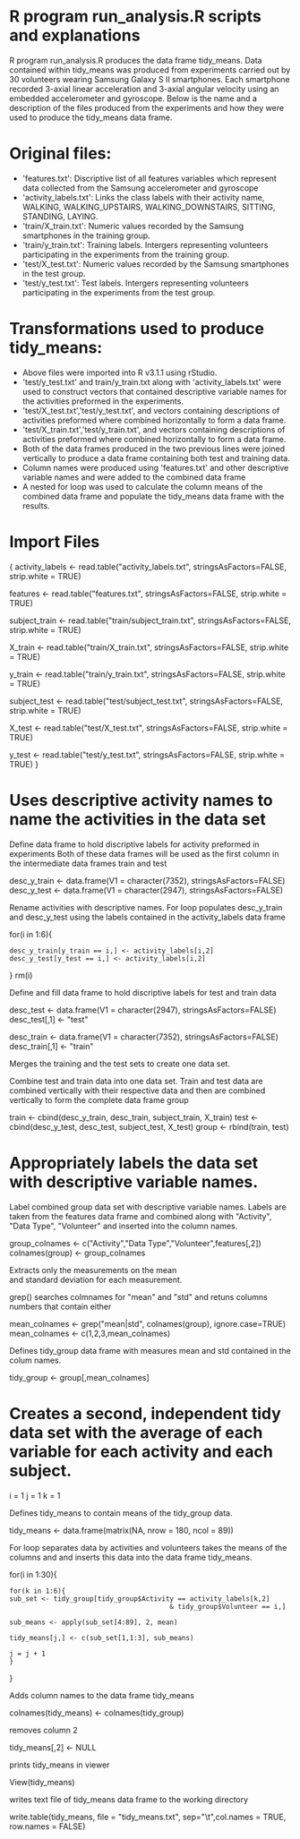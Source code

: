 R program run_analysis.R scripts and explanations 
=================================================
R program run_analysis.R produces the data frame tidy_means.  Data contained within tidy_means was produced from experiments
carried out by 30 volunteers wearing Samsung Galaxy S II smartphones.  Each smartphone recorded 3-axial linear acceleration 
and 3-axial angular velocity using an embedded accelerometer and gyroscope.   Below is the name and a description of the files 
produced from the experiments and how they were used to produce the tidy_means data frame.

Original files:
===============
- 'features.txt': Discriptive list of all features variables which represent data collected from the Samsung accelerometer and gyroscope
- 'activity_labels.txt': Links the class labels with their activity name, WALKING, WALKING_UPSTAIRS, WALKING_DOWNSTAIRS, SITTING, STANDING, LAYING.
- 'train/X_train.txt': Numeric values recorded by the Samsung smartphones in the training group.
- 'train/y_train.txt': Training labels. Intergers representing volunteers participating in the experiments from the training group.
- 'test/X_test.txt': Numeric values recorded by the Samsung smartphones in the test group.
- 'test/y_test.txt': Test labels. Intergers representing volunteers participating in the experiments from the test group.

Transformations used to produce tidy_means:
===========================================
- Above files were imported into R v3.1.1 using rStudio.
- 'test/y_test.txt' and train/y_train.txt along with 'activity_labels.txt' were used to construct vectors that contained descriptive variable names 
   for the activities preformed in the experiments.
-  'test/X_test.txt','test/y_test.txt', and vectors containing descriptions of activities preformed where combined horizontally to form a data frame.
-  'test/X_train.txt','test/y_train.txt', and vectors containing descriptions of activities preformed where combined horizontally to form a data frame.
-  Both of the data frames produced in the two previous lines were joined vertically to produce a data frame containing both test and training data.
-  Column names were produced using 'features.txt' and other descriptive variable names and were added to the combined data frame
-  A nested for loop was used to calculate the column means of the combined data frame and populate the tidy_means data frame with the results.




Import Files    
=============
{
activity_labels <- read.table("activity_labels.txt", stringsAsFactors=FALSE,
                              strip.white = TRUE)

features <- read.table("features.txt", stringsAsFactors=FALSE, 
                       strip.white = TRUE)

subject_train <- read.table("train/subject_train.txt", stringsAsFactors=FALSE, 
                            strip.white = TRUE)

X_train <- read.table("train/X_train.txt", stringsAsFactors=FALSE, 
                      strip.white = TRUE)

y_train <- read.table("train/y_train.txt", stringsAsFactors=FALSE, 
                      strip.white = TRUE)

subject_test <- read.table("test/subject_test.txt", stringsAsFactors=FALSE, 
                           strip.white = TRUE)

X_test <- read.table("test/X_test.txt", stringsAsFactors=FALSE, 
                     strip.white = TRUE)

y_test <- read.table("test/y_test.txt", stringsAsFactors=FALSE, 
                     strip.white = TRUE)
}

Uses descriptive activity names to name the activities in the data set    
=======================================================================
Define data frame to hold discriptive labels for activity preformed in experiments
Both of these data frames will be used as the first column in the intermediate data frames
train and test

desc_y_train <- data.frame(V1 = character(7352),  stringsAsFactors=FALSE)
desc_y_test <- data.frame(V1 = character(2947),  stringsAsFactors=FALSE)

Rename activities with descriptive names. For loop populates desc_y_train and desc_y_test
using the labels contained in the activity_labels data frame

for(i in 1:6){
    
    desc_y_train[y_train == i,] <- activity_labels[i,2]
    desc_y_test[y_test == i,] <- activity_labels[i,2]
}
rm(i)

Define and fill data frame to hold discriptive labels for test and train data

desc_test <- data.frame(V1 = character(2947), stringsAsFactors=FALSE)
desc_test[,1] <- "test"

desc_train <- data.frame(V1 = character(7352), stringsAsFactors=FALSE)
desc_train[,1] <- "train"


Merges the training and the test sets to create one data set.   


Combine test and train data into one data set.  Train and test data are combined vertically 
with their respective data and then are combined vertically to form the complete data frame group

train <- cbind(desc_y_train, desc_train, subject_train, X_train)
test <- cbind(desc_y_test, desc_test, subject_test,  X_test)
group <- rbind(train, test)


Appropriately labels the data set with descriptive variable names.   
==================================================================

Label combined group data set with descriptive variable names.  Labels are taken from the features data frame
and combined along with "Activity", "Data Type", "Volunteer" and inserted into the column names.

group_colnames <- c("Activity","Data Type","Volunteer",features[,2])
colnames(group) <- group_colnames


Extracts only the measurements on the mean     
and standard deviation for each measurement.  


grep() searches colmnames for "mean" and "std" and retuns columns numbers that contain either

mean_colnames <- grep("mean|std", colnames(group), ignore.case=TRUE)
mean_colnames <- c(1,2,3,mean_colnames)

Defines tidy_group data frame with measures mean and std contained in the colum names.

tidy_group <- group[,mean_colnames]


Creates a second, independent tidy data set with the 
average of each variable for each activity and each subject.          
=============================================================
i = 1
j = 1
k = 1

Defines tidy_means to contain means of the tidy_group data.

tidy_means <- data.frame(matrix(NA, nrow = 180, ncol = 89))

For loop separates data by activities and volunteers takes the means of the columns and 
and inserts this data into the data frame tidy_means.

for(i in 1:30){
    
    for(k in 1:6){
    sub_set <- tidy_group[tidy_group$Activity == activity_labels[k,2] 
                                            & tidy_group$Volunteer == i,]
    
    sub_means <- apply(sub_set[4:89], 2, mean)
    
    tidy_means[j,] <- c(sub_set[1,1:3], sub_means)
    
    j = j + 1
    }
}

Adds column names to the data frame tidy_means

colnames(tidy_means) <- colnames(tidy_group)

removes column 2

tidy_means[,2] <- NULL

prints tidy_means in viewer

View(tidy_means)

writes text file of tidy_means data frame to the working directory

write.table(tidy_means, file = "tidy_means.txt", sep="\t",col.names = TRUE,
            row.names = FALSE)







